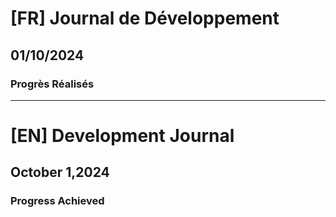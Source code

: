 # [FR] Journal de Développement

## 01/10/2024

### Progrès Réalisés

---

# [EN] Development Journal

## October 1,2024

### Progress Achieved
